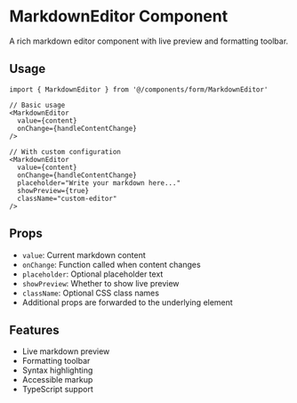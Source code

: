 # MarkdownEditor Component

A rich markdown editor component with live preview and formatting toolbar.

## Usage

```tsx
import { MarkdownEditor } from '@/components/form/MarkdownEditor'

// Basic usage
<MarkdownEditor 
  value={content}
  onChange={handleContentChange}
/>

// With custom configuration
<MarkdownEditor 
  value={content}
  onChange={handleContentChange}
  placeholder="Write your markdown here..."
  showPreview={true}
  className="custom-editor"
/>
```

## Props

- `value`: Current markdown content
- `onChange`: Function called when content changes
- `placeholder`: Optional placeholder text
- `showPreview`: Whether to show live preview
- `className`: Optional CSS class names
- Additional props are forwarded to the underlying element

## Features

- Live markdown preview
- Formatting toolbar
- Syntax highlighting
- Accessible markup
- TypeScript support 
